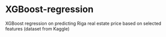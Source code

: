 # XGBoost-regression
XGBoost regression on predicting Riga real estate price based on selected features (dataset from Kaggle)
